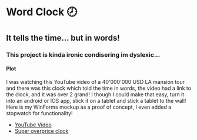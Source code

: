 # Word Clock 🕗

## It tells the time... but in words!

### This project is kinda ironic condisering im dyslexic...

#### Plot

I was watching this YouTube video of a 40'000'000 USD LA mansion tour and there was this clock which told the time in words, the video had a link to the clock, and it was over 2 grand! I though I could make that easy, turn it into an android or IOS app, stick it on a tablet and stick a tablet to the wall!
Here is my WinForms mockup as a proof of concept, I even added a stopwatch for functionality!

* [YouTube Video](https://www.youtube.com/watch?v=yJ4v-yxuPk8)
* [Super overprice clock](https://clockforward.com/qlocktwo/?u=ey)

